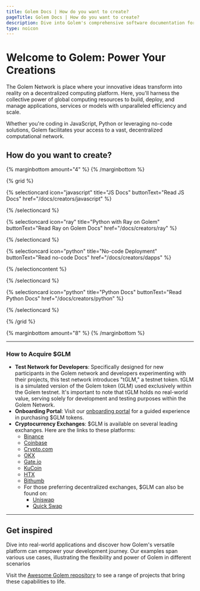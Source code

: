 ```yaml
---
title: Golem Docs | How do you want to create?
pageTitle: Golem Docs | How do you want to create?
description: Dive into Golem's comprehensive software documentation for creators. Whether you're working with JS or prefer a no-code approach, our in-depth user guides provide all the information you need to streamline your development process.
type: noicon
---
```


# Welcome to Golem: Power Your Creations

The Golem Network is place where your innovative ideas transform into reality on a decentralized computing platform. Here, you'll harness the collective power of global computing resources to build, deploy, and manage applications, services or models with unparalleled efficiency and scale.

Whether you're coding in JavaScript, Python or leveraging no-code solutions, Golem facilitates your access to a vast, decentralized computational network.

## How do you want to create?

{% marginbottom amount="4" %}
{% /marginbottom %}

{% grid %}

{% selectioncard icon="javascript" title="JS Docs" buttonText="Read JS Docs" href="/docs/creators/javascript" %}

{% /selectioncard %}

{% selectioncard icon="ray" title="Python with Ray on Golem" buttonText="Read Ray on Golem Docs" href="/docs/creators/ray" %}

{% /selectioncard %}

{% selectioncard icon="python" title="No-code Deployment" buttonText="Read no-code Docs" href="/docs/creators/dapps" %}

{% /selectioncontent %}

{% /selectioncard %}

{% selectioncard icon="python" title="Python Docs" buttonText="Read Python Docs" href="/docs/creators/python" %}

{% /selectioncard %}

{% /grid %}

{% marginbottom amount="8" %}
{% /marginbottom %}

---

### How to Acquire $GLM

- **Test Network for Developers**: Specifically designed for new participants in the Golem network and developers experimenting with their projects, this test network introduces "tGLM," a testnet token. tGLM is a simulated version of the Golem token (GLM) used exclusively within the Golem testnet. It's important to note that tGLM holds no real-world value, serving solely for development and testing purposes within the Golem Network.
- **Onboarding Portal**: Visit our [onboarding portal](https://glm.golem.network/) for a guided experience in purchasing $GLM tokens.
- **Cryptocurrency Exchanges**: $GLM is available on several leading exchanges. Here are the links to these platforms:
  - [Binance](https://www.binance.com/)
  - [Coinbase](https://www.coinbase.com/)
  - [Crypto.com](https://crypto.com/)
  - [OKX](https://www.okx.com/)
  - [Gate.io](https://www.gate.io/)
  - [KuCoin](https://www.kucoin.com/)
  - [HTX](https://www.htx.com/)
  - [Bithumb](https://www.bithumb.com/)
  - For those preferring decentralized exchanges, $GLM can also be found on:
    - [Uniswap](https://uniswap.org/)
    - [Quick Swap](https://quickswap.exchange/)

---

## Get inspired

Dive into real-world applications and discover how Golem's versatile platform can empower your development journey. Our examples span various use cases, illustrating the flexibility and power of Golem in different scenarios

Visit the [Awesome Golem repository](https://github.com/golemfactory/awesome-golem) to see a range of projects that bring these capabilities to life.
